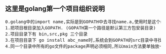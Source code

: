 ## 这里是golang第一个项目组织说明 ##

<pre>
0.golang中的import name,实际是到GOPATH中去寻找name.a,使用时是这个name.a的源码中声明的package名字
1.把项目根目录加入GOPATH. (GOPATH第一个路径是默认第三方包安装目录)
2.项目目录下有 bin,src,pkg 三个目录
3.在项目目录下 go install abc_name时,系统会到GOPATH的src目录中寻找abc_name目录,然后编译其下的go文件
4.同一个目录中所有的go文件的package声明必须相同,所以main方法要单独放一个文件
</pre>